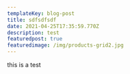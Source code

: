 ```yaml
---
templateKey: blog-post
title: sdfsdfsdf
date: 2021-04-25T17:35:59.770Z
description: test
featuredpost: true
featuredimage: /img/products-grid2.jpg
---
```

this is a test